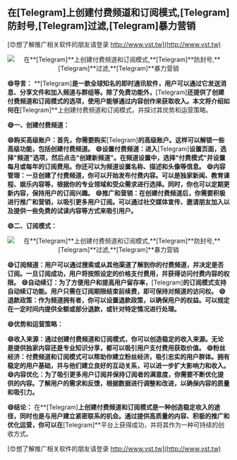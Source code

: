 ## **在**[Telegram]**上创建付费频道和订阅模式,**[Telegram]**防封号,**[Telegram]**过滤,**[Telegram]**暴力营销**

[😍想了解推广相关软件的朋友请登录 http://www.vst.tw](http://www.vst.tw)

 <center><img src="https://vst.tw/MP4/tuiguang/png/1.png" alt="在**[Telegram]**上创建付费频道和订阅模式,**[Telegram]**防封号,**[Telegram]**过滤,**[Telegram]**暴力营销"></center>

**😄导言：**
**[Telegram]**是一款全球知名的即时通讯软件，用户可以通过它发送消息、分享文件和加入频道与群组等。除了免费功能外，**[Telegram]**还提供了创建付费频道和订阅模式的选项，使用户能够通过内容创作来获取收入。本文将介绍如何在**[Telegram]**上创建付费频道和订阅模式，并探讨其优势和运营策略。

**😄一、创建付费频道：**

**😄购买高级账户：首先，你需要购买**[Telegram]**的高级账户。这样可以解锁一些高级功能，包括创建付费频道。**
**😄设置付费频道：进入**[Telegram]**设置页面，选择"频道"选项，然后点击"创建新频道"。在频道设置中，选择"付费模式"并设置每月或每年的订阅费用。你还可以为频道设置名称、描述和头像等信息。**
**😄内容管理：一旦创建了付费频道，你可以开始发布付费内容。可以是独家新闻、教育课程、娱乐内容等，根据你的专业领域和受众需求进行选择。同时，你也可以定期更新内容，保持用户的订阅兴趣。**
**😄推广和营销：在创建付费频道后，你需要积极进行推广和营销，以吸引更多用户订阅。可以通过社交媒体宣传、邀请朋友加入以及提供一些免费的试读内容等方式来吸引用户。**

**😄二、订阅模式：**

 <center><img src="https://vst.tw/MP4/tuiguang/png/4.png" alt="在**[Telegram]**上创建付费频道和订阅模式,**[Telegram]**防封号,**[Telegram]**过滤,**[Telegram]**暴力营销"></center>

**😄订阅频道：用户可以通过搜索或从其他渠道了解到你的付费频道，并决定是否订阅。一旦订阅成功，用户将按照设定的价格支付费用，并获得访问付费内容的权限。**
**😄自动续订：为了方便用户和提高用户留存率，**[Telegram]**的订阅模式支持自动续订功能。用户只需在订阅期限结束前续费，即可保持对频道的访问权。**
**😄退款政策：作为频道拥有者，你可以设置退款政策，以确保用户的权益。可以规定在一定时间内提供全额或部分退款，或针对特定情况进行处理。**

**😄优势和运营策略：**

**😄收入来源：通过创建付费频道和订阅模式，你可以创造稳定的收入来源。无论是提供独家内容还是专业知识分享，都可以吸引用户支付费用获取价值。**
**😄粉丝经济：付费频道和订阅模式可以帮助你建立粉丝经济，吸引忠实的用户群体。拥有稳定的用户基础，并与他们建立良好的互动关系，可以进一步扩大影响力和收入。**
**😄内容优化：为了吸引更多用户订阅并保持订阅者的满意度，你需要不断优化提供的内容。了解用户的需求和反馈，根据数据进行调整和改进，以确保内容的质量和吸引力。**

**😄结论：**
在**[Telegram]**上创建付费频道和订阅模式是一种创造稳定收入的途径，同时也是与用户建立紧密联系的机会。通过提供高质量的内容、积极的推广和优化运营，你可以在**[Telegram]**平台上获得成功，并将其作为一种可持续的创收方式。

[😍想了解推广相关软件的朋友请登录 http://www.vst.tw](http://www.vst.tw)



